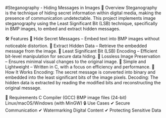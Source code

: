 #Steganography - Hiding Messages in Images
📌 Overview
Steganography is the technique of hiding secret information within digital media, making the presence of communication undetectable. This project implements image steganography using the Least Significant Bit (LSB) technique, specifically in BMP images, to embed and extract hidden messages.

🛠 Features
🔹 Hide Secret Messages – Embed text into BMP images without noticeable distortion.
🔹 Extract Hidden Data – Retrieve the embedded message from the image.
🔹 Least Significant Bit (LSB) Encoding – Efficient bit-level manipulation for secure data hiding.
🔹 Lossless Image Preservation – Ensures minimal visual changes to the original image.
🔹 Simple and Lightweight – Written in C, with a focus on efficiency and performance.
🚀 How It Works
Encoding: The secret message is converted into binary and embedded into the least significant bits of the image pixels.
Decoding: The hidden data is extracted by reading the modified bits and reconstructing the original message.

📌 Requirements
C Compiler (GCC)
BMP image files (24-bit)
Linux/macOS/Windows (with MinGW)
🔒 Use Cases
✔ Secure Communication
✔ Watermarking Digital Content
✔ Protecting Sensitive Data
